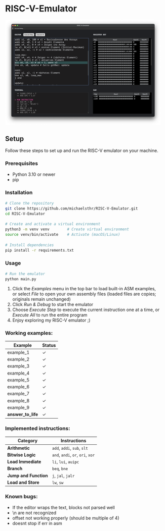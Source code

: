 # RISC-V-Emulator

![alt text](res/screenshot.png)

## Setup

Follow these steps to set up and run the RISC-V emulator on your machine.

### Prerequisites

- Python 3.10 or newer
- pip

### Installation

```bash
# Clone the repository
git clone https://github.com/michaelsthr/RISC-V-Emulator.git
cd RISC-V-Emulator

# Create and activate a virtual environment
python3 -m venv venv        # Create virtual environment
source venv/bin/activate    # Activate (macOS/Linux)

# Install dependencies
pip install -r requirements.txt
```

### Usage

```bash
# Run the emulator
python main.py
```

1. Click the *Examples* menu in the top bar to load built-in ASM examples, or select *File* to open your own assembly files (loaded files are copies; originals remain unchanged)
2. Click *Run & Debug* to start the emulator
3. Choose *Execute Step* to execute the current instruction one at a time, or *Execute All* to run the entire program
4. Enjoy exploring my RISC-V emulator ;)

### Working examples:

| Example | Status |
|---------|--------|
| example_1 | ✓ |
| example_2 | ✓ |
| example_3 | ✓ |
| example_4 | ✓ |
| example_5 | ✓ |
| example_6 | ✓ |
| example_7 | ✓ |
| example_8 | ✓ |
| example_9 | ✓ |
| **answer_to_life** | ✓ |

### Implemented instructions:

| Category | Instructions |
|----------|-------------|
| **Arithmetic** | `add`, `addi`, `sub`, `slt` |
| **Bitwise Logic** | `and`, `andi`, `or`, `ori`, `xor` |
| **Load Immediate** | `li`, `lui`, `auipc` |
| **Branch** | `beq`, `bne` |
| **Jump and Function** | `j`, `jal`, `jalr` |
| **Load and Store** | `lw`, `sw` |


### Known bugs:
- If the editor wraps the text, blocks not parsed well
- \n are not recognized
- offset not working properly (should be multiple of 4)
- doesnt stop if err in asm